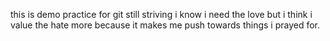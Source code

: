 this is demo practice for git
still striving
i know i need the love but i think i value the hate more because it makes me push towards things i prayed for.
